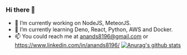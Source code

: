 ### Hi there 👋
- 🔭 I’m currently working on NodeJS, MeteorJS.
- 🌱 I’m currently learning Deno, React, Python, AWS and Docker.
- 📫 You could reach me at anands8196@gmail.com or https://www.linkedin.com/in/anands8196/
[![Anurag's github stats](https://github-readme-stats.vercel.app/api?username=anands8196)](https://github.com/anuraghazra/github-readme-stats)

<!--
**anands8196/anands8196** is a ✨ _special_ ✨ repository because its `README.md` (this file) appears on your GitHub profile.

Here are some ideas to get you started:

- 🔭 I’m currently working on ...
- 🌱 I’m currently learning ...
- 👯 I’m looking to collaborate on ...
- 🤔 I’m looking for help with ...
- 💬 Ask me about ...
- 📫 How to reach me: ...
- 😄 Pronouns: ...
- ⚡ Fun fact: ...
-->
